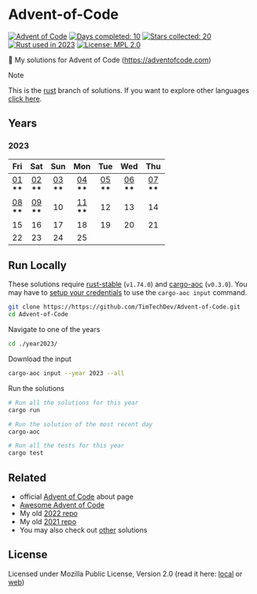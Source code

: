 # Advent-of-Code

[![Advent of Code](https://img.shields.io/badge/🎄%20Advent%20of%20Code-2023-green)](https://adventofcode.com/about)
[![Days completed: 10](https://img.shields.io/badge/📅%20Days%20completed-10-9cf)](https://adventofcode.com/)
[![Stars collected: 20](https://img.shields.io/badge/Stars%20collected-20-yellow?logo=adventofcode)](https://adventofcode.com/stats)
[![Rust used in 2023](https://img.shields.io/badge/used-2023-white?logo=rust)](https://www.rust-lang.org/)
[![License: MPL 2.0](https://img.shields.io/badge/License-MPL%202.0-brightgreen)](https://www.mozilla.org/en-US/MPL/2.0/)

🎄 My solutions for Advent of Code (https://adventofcode.com)

> [!NOTE]  
> This is the [rust](https://www.rust-lang.org/) branch of solutions. If you want to explore other languages [click here](https://github.com/TimTechDev/Advent-of-Code/branches).

## Years

<!-- markdownlint-disable no-inline-html -->

### 2023

<center>

|                     Fri                     |                     Sat                     |                     Sun                     |                     Mon                     |                     Tue                     |                     Wed                     |                     Thu                     |
| :-----------------------------------------: | :-----------------------------------------: | :-----------------------------------------: | :-----------------------------------------: | :-----------------------------------------: | :-----------------------------------------: | :-----------------------------------------: |
| [01](./year2023/src/day01.rs) <br> **\*\*** | [02](./year2023/src/day02.rs) <br> **\*\*** | [03](./year2023/src/day03.rs) <br> **\*\*** | [04](./year2023/src/day04.rs) <br> **\*\*** | [05](./year2023/src/day05.rs) <br> **\*\*** | [06](./year2023/src/day06.rs) <br> **\*\*** | [07](./year2023/src/day07.rs) <br> **\*\*** |
| [08](./year2023/src/day08.rs) <br> **\*\*** | [09](./year2023/src/day09.rs) <br> **\*\*** |                     10                      | [11](./year2023/src/day11.rs) <br> **\*\*** |                     12                      |                     13                      |                     14                      |
|                     15                      |                     16                      |                     17                      |                     18                      |                     19                      |                     20                      |                     21                      |
|                     22                      |                     23                      |                     24                      |                     25                      |                                             |                                             |                                             |

</center>

<!-- markdownlint-enable no-inline-html -->

## Run Locally

These solutions require [rust-stable](https://www.rust-lang.org/tools/install) (`v1.74.0`) and [cargo-aoc](https://github.com/gobanos/cargo-aoc#install-cargo-aoc) (`v0.3.0`). You may have to [setup your credentials](https://github.com/gobanos/cargo-aoc#setting-up-the-cli) to use the `cargo-aoc input` command.

```bash
git clone https://https://github.com/TimTechDev/Advent-of-Code.git
cd Advent-of-Code
```

Navigate to one of the years

```bash
cd ./year2023/
```

Download the input

```bash
cargo-aoc input --year 2023 --all
```

Run the solutions

```bash
# Run all the solutions for this year
cargo run

# Run the solution of the most recent day
cargo-aoc

# Run all the tests for this year
cargo test
```

## Related

- official [Advent of Code](https://adventofcode.com/2021/about) about page
- [Awesome Advent of Code](https://github.com/Bogdanp/awesome-advent-of-code)
- My old [2022 repo](https://github.com/TimTechDev/Advent-of-Code-2022)
- My old [2021 repo](https://github.com/TimTechDev/Advent-of-Code-2021)
- You may also check out [other](https://github.com/search?q=advent+of+code) solutions

## License

Licensed under Mozilla Public License, Version 2.0 (read it here: [local](./LICENSE) or [web](https://www.mozilla.org/en-US/MPL/2.0/))

